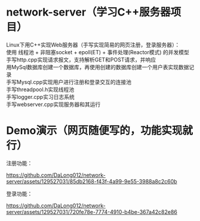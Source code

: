 # network-server（学习C++服务器项目）
Linux下用C++实现Web服务器（手写实现简易的网页注册，登录服务器）：                                                                                                             
使用 线程池 + 非阻塞socket + epoll(ET) + 事件处理(Reactor模式) 的并发模型                                                                                                                                               
手写http.cpp实现请求报文，支持解析GET和POST请求，并响应                                          
用MySql数据库创建一个数据库，再使用创建的数据库创建一个用户表实现数据记录                                               
手写Mysql.cpp实现用户进行注册和登录交互的连接池            
手写threadpool.h实现线程池    
手写logger.cpp实习日志系统            
手写webserver.cpp实现服务器和其运行                      
# Demo演示（网页随便写的，功能实现就行）
注册功能：

https://github.com/DaLong012/network-server/assets/129527031/85db2168-f43f-4a99-9e55-3988a8c2c60b

登录功能：

https://github.com/DaLong012/network-server/assets/129527031/720fe78e-7774-4910-b4be-367a42c82e86

